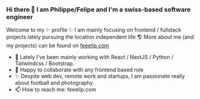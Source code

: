 ### Hi there 👋 I am **Philippe/Felipe** and I'm a swiss-based software engineer

Welcome to my ✨ profile ✨ I am mainly focusing on frontend / fullstack projects lately pursuing the location independent life 🌎 More about me (and my projects) can be found on [feeelip.com](https://feeelip.com)


- 🔭 Lately I've been mainly working with React / NextJS / Python / Tailwindcss / Bootstrap. 
- 👯 Happy to collaborate with any frontend based role
- ✨ Despite web dev, remote work and startups, I am passionate really about football and photography 
- 📫 How to reach me: feeelip.com



